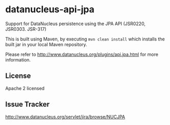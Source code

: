 datanucleus-api-jpa
===================

Support for DataNucleus persistence using the JPA API (JSR0220, JSR0303. JSR-317)

This is built using Maven, by executing `mvn clean install` which installs the built jar in your local Maven
repository.

Please refer to http://www.datanucleus.org/plugins/api.jpa.html  for more information.

License
-------
Apache 2 licensed

Issue Tracker
-------------
http://www.datanucleus.org/servlet/jira/browse/NUCJPA
